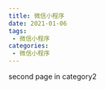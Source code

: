 ```yaml
---
title: 微信小程序
date: 2021-01-06
tags:
 - 微信小程序
categories: 
 - 微信小程序
---
```


second page in category2
